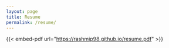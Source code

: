 ```yaml
---
layout: page
title: Resume
permalink: /resume/
---
```


{{< embed-pdf url="https://rashmip98.github.io/resume.pdf" >}}
